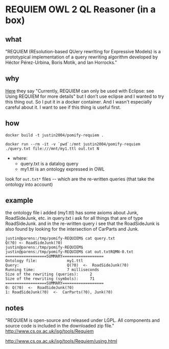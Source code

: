 # REQUIEM OWL 2 QL Reasoner (in a box)

## what
"REQUIEM (REsolution-based QUery rewrIting for Expressive Models) is a prototypical implementation of a query rewriting algorithm developed by Héctor Pérez-Urbina, Boris Motik, and Ian Horrocks."

## why
[Here](http://www.cs.ox.ac.uk/isg/tools/Requiem/) they say "Currently, REQUIEM can only be used with Eclipse: see Using REQUIEM for more details" but I don't use eclipse and I wanted to try this thing out. So I put it in a docker container. And I wasn't especially careful about it. I want to see if this thing is useful first.

## how
```
docker build -t justin2004/pomify-requiem .
```

```
docker run --rm -it -v `pwd`:/mnt justin2004/pomify-requiem ./query.txt file:///mnt/my1.ttl out.txt N
```

- where:
    - query.txt is a datalog query
    - my1.ttl is an ontology expressed in OWL

look for `out.txt*` files -- which are the re-written queries (that take the ontology into account) 


## example 

the ontology file i added (my1.ttl) has some axioms about Junk, RoadSideJunk, etc.
in query.txt i ask for all things that are of type RoadSideJunk.
and in the re-written query i see that the RoadSideJunk is also found by looking for the intersection of CarParts and Junk.
```
justin@parens:/tmp/pomify-REQUIEM$ cat query.txt 
Q(?0) <- RoadSideJunk(?0)
justin@parens:/tmp/pomify-REQUIEM$ 
justin@parens:/tmp/pomify-REQUIEM$ cat out.txtRQMN-0.txt 
==================SUMMARY==================
Ontology file:             my1.ttl
Query:                     Q(?0)  <-  RoadSideJunk(?0)
Running time:              7 milliseconds 
Size of the rewriting (queries):     2
Size of the rewriting (symbols):     71
==================SUMMARY==================
0: Q(?0)  <-  RoadSideJunk(?0)
1: RoadSideJunk(?0)  <-  CarParts(?0), Junk(?0)
```




## notes

"REQUIEM is open-source and released under LGPL. All components and source code is included in the downloaded zip file."
http://www.cs.ox.ac.uk/isg/tools/Requiem

http://www.cs.ox.ac.uk/isg/tools/Requiem/using.html
